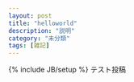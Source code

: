 ```yaml
---
layout: post
title: "helloworld"
description: "説明"
category: "未分類"
tags: [雑記]
---
```

{% include JB/setup %}
テスト投稿
